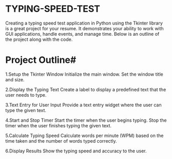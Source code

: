 # TYPING-SPEED-TEST
Creating a typing speed test application in Python using the Tkinter library is a great project for your resume. It demonstrates your ability to work with GUI applications, handle events, and manage time. Below is an outline of the project along with the code.

# Project Outline#
1.Setup the Tkinter Window
  Initialize the main window.
  Set the window title and size.
  
2.Display the Typing Text
  Create a label to display a predefined text that the user needs to type.
  
3.Text Entry for User Input
  Provide a text entry widget where the user can type the given text.
  
4.Start and Stop Timer
  Start the timer when the user begins typing.
  Stop the timer when the user finishes typing the given text.
  
5.Calculate Typing Speed
  Calculate words per minute (WPM) based on the time taken and the number of words typed correctly.
  
6.Display Results
  Show the typing speed and accuracy to the user.
